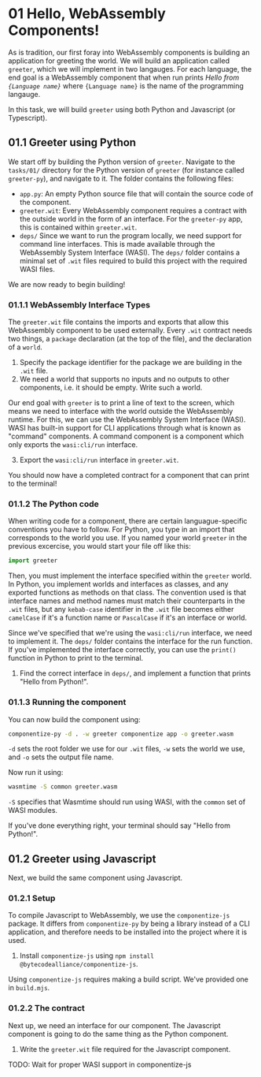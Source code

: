 # 01 Hello, WebAssembly Components!

As is tradition, our first foray into WebAssembly components is building an application for greeting the world. We will build an application called `greeter`, which we will implement in two langauges. For each language, the end goal is a WebAssembly component that when run prints *Hello from `{Language name}`* where `{Language name}` is the name of the programming langauge.

In this task, we will build `greeter` using both Python and Javascript (or Typescript).

## 01.1 Greeter using Python

We start off by building the Python version of `greeter`. Navigate to the `tasks/01/` directory for the Python version of `greeter` (for instance called `greeter-py`), and navigate to it. The folder contains the following files:
* `app.py`: An empty Python source file that will contain the source code of the component.
* `greeter.wit`: Every WebAssembly component requires a contract with the outside world in the form of an interface. For the `greeter-py` app, this is contained within `greeter.wit`. 
* `deps/` Since we want to run the program locally, we need support for command line interfaces. This is made available through the WebAssembly System Interface (WASI). The `deps/` folder contains a minimal set of `.wit` files required to build this project with the required WASI files.

We are now ready to begin building!

### 01.1.1 WebAssembly Interface Types

The `greeter.wit` file contains the imports and exports that allow this WebAssembly component to be used externally. Every `.wit` contract needs two things, a `package` declaration (at the top of the file), and the declaration of a `world`.

1. Specify the package identifier for the package we are building in the `.wit` file. 
2. We need a world that supports no inputs and no outputs to other components, i.e. it should be empty. Write such a world.

Our end goal with `greeter` is to print a line of text to the screen, which means we need to interface with the world outside the WebAssembly runtime. For this, we can use the WebAssembly System Interface (WASI). WASI has built-in support for CLI applications through what is known as "command" components. A command component is a component which only exports the `wasi:cli/run` interface.

3. Export the `wasi:cli/run` interface in `greeter.wit`.

You should now have a completed contract for a component that can print to the terminal!

### 01.1.2 The Python code

When writing code for a component, there are certain languague-specific conventions you have to follow. For Python, you type in an import that corresponds to the world you use. If you named your world `greeter` in the previous excercise, you would start your file off like this: 

```python
import greeter
```

Then, you must implement  the interface specified within the `greeter` world. In Python, you implement worlds and interfaces as classes, and any exported functions as methods on that class. The convention used is that interface names and method names must match their counterparts in the `.wit` files, but any `kebab-case` identifier in the `.wit` file becomes either `camelCase` if it's a function name or `PascalCase` if it's an interface or world. 

 Since we've specified that we're using the `wasi:cli/run` interface, we need to implement it. The `deps/` folder contains the interface for the run function.  If you've implemented the interface correctly, you can use the `print()` function in Python to print to the terminal.

 1. Find the correct interface in `deps/`, and implement a function that prints "Hello from Python!".


### 01.1.3 Running the component

You can now build the component using:

```sh
componentize-py -d . -w greeter componentize app -o greeter.wasm
```

`-d` sets the root folder we use for our `.wit` files, `-w` sets the world we use, and `-o` sets the output file name.

Now run it using:

```sh
wasmtime -S common greeter.wasm 
```

`-S` specifies that Wasmtime should run using WASI, with the `common` set of WASI modules.

If you've done everything right, your terminal should say "Hello from Python!".


## 01.2 Greeter using Javascript

Next, we build the same component using Javascript.

### 01.2.1 Setup

To compile Javascript to WebAssembly, we use the `componentize-js` package. It differs from `componentize-py` by being a library instead of a CLI application, and therefore needs to be installed into the project where it is used.

1. Install `componentize-js` using `npm install @bytecodealliance/componentize-js`.

Using `componentize-js` requires making a build script. We've provided one in `build.mjs`.

### 01.2.2 The contract

Next up, we need an interface for our component. The Javascript component is going to do the same thing as the Python component.

1. Write the `greeter.wit` file required for the Javascript component.


TODO: Wait for proper WASI support in componentize-js
